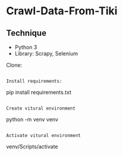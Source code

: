 # Crawl-Data-From-Tiki

## Technique
- Python 3
- Library: Scrapy, Selenium

Clone:
```

```

```
Install requirements:
```
pip install requirements.txt
```

Create vitural environment
```
python -m venv venv
```

Activate vitural environment

```
venv/Scripts/activate
```

